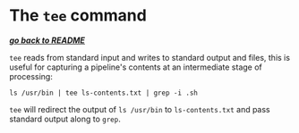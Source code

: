 # The `tee` command

[***go back to README***](/README.md)

`tee` reads from standard input and writes to standard output and files, this
is useful for capturing a pipeline's contents at an intermediate stage of
processing:

    ls /usr/bin | tee ls-contents.txt | grep -i .sh

`tee` will redirect the output of `ls /usr/bin` to `ls-contents.txt` and pass
standard output along to `grep`.
